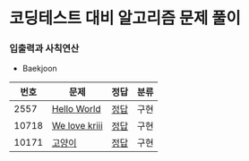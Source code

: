 # 코딩테스트 대비 알고리즘 문제 풀이

### 입출력과 사칙연산
- Baekjoon
 
 번호   |   문제   |   정답   | 분류
 ----- | ------- | ------- | -----
2557 | [Hello World](https://www.acmicpc.net/problem/2557) | [정답](https://github.com/jangji96/Algorithm/blob/master/BOJ/2557.py) | 구현
10718 | [We love kriii](https://www.acmicpc.net/problem/10718) | [정답](https://github.com/jangji96/Algorithm/blob/master/BOJ/10718.py) | 구현
10171 | [고양이](https://www.acmicpc.net/problem/10171) | [정답](https://github.com/jangji96/Algorithm/blob/master/BOJ/10171.py) | 구현